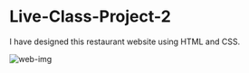 # Live-Class-Project-2

I have designed this restaurant website using HTML and CSS.

![web-img](https://user-images.githubusercontent.com/111434481/195078112-594c278d-c3f5-467c-9d33-aad246b25c22.png)
